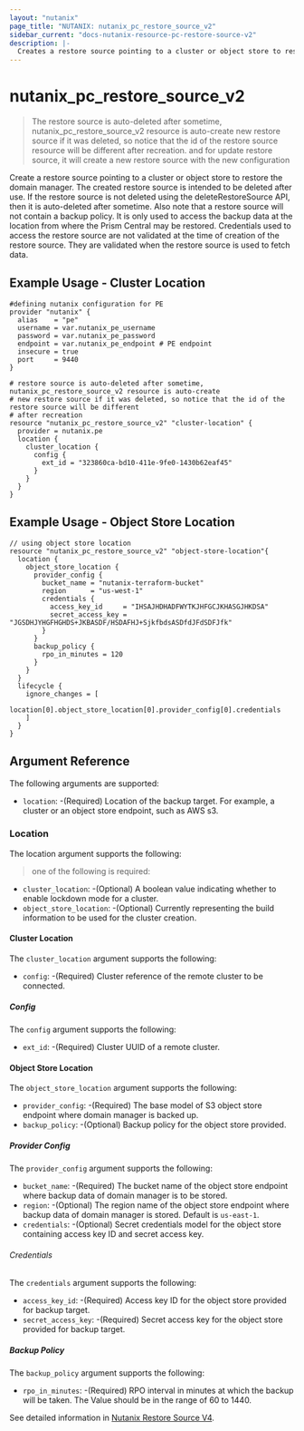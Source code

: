 ```yaml
---
layout: "nutanix"
page_title: "NUTANIX: nutanix_pc_restore_source_v2"
sidebar_current: "docs-nutanix-resource-pc-restore-source-v2"
description: |-
  Creates a restore source pointing to a cluster or object store to restore the domain manager. The created restore source is intended to be deleted after use. If the restore source is not deleted using the deleteRestoreSource API, then it is auto-deleted after sometime. Also note that a restore source will not contain a backup policy. It is only used to access the backup data at the location from where the Prism Central may be restored. Credentials used to access the restore source are not validated at the time of creation of the restore source. They are validated when the restore source is used to fetch data.
---
```


# nutanix_pc_restore_source_v2

> The restore source is auto-deleted after sometime, nutanix_pc_restore_source_v2 resource is auto-create new restore source if it was deleted, so notice that the id of the restore source resource will be different after recreation. and for update restore source, it will create a new restore source with the new configuration

Create a restore source pointing to a cluster or object store to restore the domain manager. The created restore source is intended to be deleted after use. If the restore source is not deleted using the deleteRestoreSource API, then it is auto-deleted after sometime. Also note that a restore source will not contain a backup policy. It is only used to access the backup data at the location from where the Prism Central may be restored. Credentials used to access the restore source are not validated at the time of creation of the restore source. They are validated when the restore source is used to fetch data.


## Example Usage - Cluster Location

```hcl
#defining nutanix configuration for PE
provider "nutanix" {
  alias    = "pe"
  username = var.nutanix_pe_username
  password = var.nutanix_pe_password
  endpoint = var.nutanix_pe_endpoint # PE endpoint
  insecure = true
  port     = 9440
}

# restore source is auto-deleted after sometime, nutanix_pc_restore_source_v2 resource is auto-create
# new restore source if it was deleted, so notice that the id of the restore source will be different
# after recreation
resource "nutanix_pc_restore_source_v2" "cluster-location" {
  provider = nutanix.pe
  location {
    cluster_location {
      config {
        ext_id = "323860ca-bd10-411e-9fe0-1430b62eaf45"
      }
    }
  }
}

```

## Example Usage - Object Store Location

```hcl
// using object store location
resource "nutanix_pc_restore_source_v2" "object-store-location"{
  location {
    object_store_location {
      provider_config {
        bucket_name = "nutanix-terraform-bucket"
        region      = "us-west-1"
        credentials {
          access_key_id     = "IHSAJHDHADFWYTKJHFGCJKHASGJHKDSA"
          secret_access_key = "JGSDHJYHGFHGHDS+JKBASDF/HSDAFHJ+SjkfbdsASDfdJFdSDFJfk"
        }
      }
      backup_policy {
        rpo_in_minutes = 120
      }
    }
  }
  lifecycle {
    ignore_changes = [
      location[0].object_store_location[0].provider_config[0].credentials
    ]
  }
}

```

## Argument Reference

The following arguments are supported:

- `location`: -(Required) Location of the backup target. For example, a cluster or an object store endpoint, such as AWS s3.

### Location

The location argument supports the following:

> one of the following is required:

- `cluster_location`: -(Optional) A boolean value indicating whether to enable lockdown mode for a cluster.
- `object_store_location`: -(Optional) Currently representing the build information to be used for the cluster creation.

#### Cluster Location

The `cluster_location` argument supports the following:

- `config`: -(Required) Cluster reference of the remote cluster to be connected.

##### Config

The `config` argument supports the following:

- `ext_id`: -(Required) Cluster UUID of a remote cluster.

#### Object Store Location

The `object_store_location` argument supports the following:

- `provider_config`: -(Required) The base model of S3 object store endpoint where domain manager is backed up.
- `backup_policy`: -(Optional) Backup policy for the object store provided.

##### Provider Config

The `provider_config` argument supports the following:

- `bucket_name`: -(Required) The bucket name of the object store endpoint where backup data of domain manager is to be stored.
- `region`: -(Optional) The region name of the object store endpoint where backup data of domain manager is stored. Default is `us-east-1`.
- `credentials`: -(Optional) Secret credentials model for the object store containing access key ID and secret access key.

###### Credentials

The `credentials` argument supports the following:

- `access_key_id`: -(Required) Access key ID for the object store provided for backup target.
- `secret_access_key`: -(Required) Secret access key for the object store provided for backup target.

##### Backup Policy

The `backup_policy` argument supports the following:

- `rpo_in_minutes`: -(Required) RPO interval in minutes at which the backup will be taken. The Value should be in the range of 60 to 1440.

See detailed information in [Nutanix Restore Source V4](https://developers.nutanix.com/api-reference?namespace=prism&version=v4.0#tag/DomainManager/operation/createRestoreSource).
